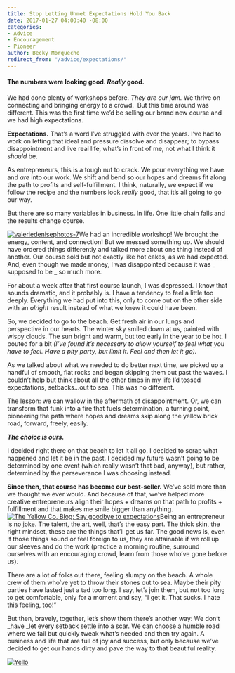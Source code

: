 ```yaml
---
title: Stop Letting Unmet Expectations Hold You Back
date: 2017-01-27 04:00:40 -08:00
categories:
- Advice
- Encouragement
- Pioneer
author: Becky Morquecho
redirect_from: "/advice/expectations/"
---
```


#### **The numbers were looking good. _Really_** **good.**

We had done plenty of workshops before. _They are our jam._ We thrive on connecting and bringing energy to a crowd.  But this time around was different. This was the first time we’d be selling our brand new course and we had high expectations.

**Expectations.** That’s a word I’ve struggled with over the years. I’ve had to work on letting that ideal and pressure dissolve and disappear; to bypass disappointment and live real life, what’s in front of me, not what I think it _should_ be.

As entrepreneurs, this is a tough nut to crack. We pour everything we have and _are_ into our work. We shift and bend so our hopes and dreams fit along the path to profits and self-fulfillment. I think, naturally, we expect if we follow the recipe and the numbers look _really_ good, that it’s all going to go our way.

But there are so many variables in business. In life. One little chain falls and the results change course.

[![valeriedenisephotos-7](https://yellow-blog-images.imgix.net/2017/01/ValerieDenisePhotos-7.jpg)](https://yellow-blog-images.imgix.net/2017/01/ValerieDenisePhotos-7.jpg)We had an incredible workshop! We brought the energy, content, and connection! But we messed something up. We should have ordered things differently and talked more about one thing instead of another. Our course sold but not exactly like hot cakes, as we had expected. And, even though we made money, I was disappointed because it was _ supposed to be _ so much more.

For about a week after that first course launch, I was depressed. I know that sounds dramatic, and it probably is. I have a tendency to feel a little too deeply. Everything we had put into this, only to come out on the other side with an _alright_ result instead of what we knew it could have been.

So, we decided to go to the beach. Get fresh air in our lungs and perspective in our hearts. The winter sky smiled down at us, painted with wispy clouds. The sun bright and warm, but too early in the year to be hot. I pouted for a bit _(I’ve found it’s necessary to allow yourself to feel what you have to feel. Have a pity party, but limit it. Feel and then let it go)._

As we talked about what we needed to do better next time, we picked up a handful of smooth, flat rocks and began skipping them out past the waves. I couldn’t help but think about all the other times in my life I’d tossed expectations, setbacks...out to sea. This was no different.

The lesson: we can wallow in the aftermath of disappointment. Or, we can transform that funk into a fire that fuels determination, a turning point, pioneering the path where hopes and dreams skip along the yellow brick road, forward, freely, easily.

_**The choice is ours.**_

I decided right there on that beach to let it all go. I decided to scrap what happened and let it be in the past. I decided my future wasn’t going to be determined by one event (which really wasn’t that bad, anyway), but rather, determined by the perseverance I was choosing instead.

**Since then, that course has become our best-seller.** We’ve sold more than we thought we ever would. And because of that, we’ve helped more creative entrepreneurs align their hopes + dreams on that path to profits + fulfillment and that makes me smile bigger than anything.[![The Yellow Co. Blog: Say goodbye to expectations](https://yellow-blog-images.imgix.net/2017/01/ValerieDenisePhotos-8.jpg)](https://yellow-blog-images.imgix.net/2017/01/ValerieDenisePhotos-8.jpg)Being an entrepreneur is no joke. The talent, the art, well, that’s the easy part. The thick skin, the right mindset, these are the things that’ll get us far. The good news is, even if those things sound or feel foreign to us, they are attainable if we roll up our sleeves and do the work (practice a morning routine, surround ourselves with an encouraging crowd, learn from those who’ve gone before us).

There are a lot of folks out there, feeling slumpy on the beach. A whole crew of them who’ve yet to throw their stones out to sea. Maybe their pity parties have lasted just a tad too long. I say, let’s join them, but not too long to get comfortable, only for a moment and say, “I get it. That sucks. I hate this feeling, too!”

But then, bravely, together, let’s show them there’s another way: We don’t _have _let every setback settle into a scar. We can choose a humble road where we fail but quickly tweak what’s needed and then try again. A business and life that are full of joy and success, but only because we’ve decided to get our hands dirty and pave the way to that beautiful reality.

[![Yello](https://yellow-blog-images.imgix.net/2017/01/beckymorquecho.jpg)](http://idealustlife.com/)
